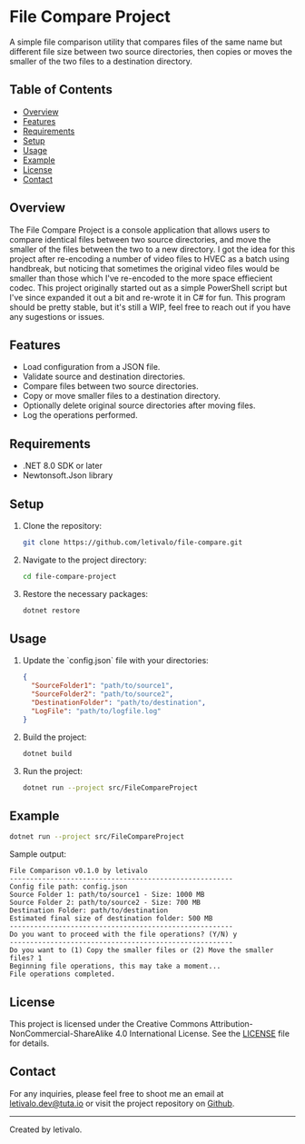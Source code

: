 
# File Compare Project

A simple file comparison utility that compares files of the same name but different file size between two source directories, then copies or moves the smaller of the two files to a destination directory.

## Table of Contents

- [Overview](#overview)
- [Features](#features)
- [Requirements](#requirements)
- [Setup](#setup)
- [Usage](#usage)
- [Example](#example)
- [License](#license)
- [Contact](#contact)

## Overview

The File Compare Project is a console application that allows users to compare identical files between two source directories, and move the smaller of the files between the two to a new directory. I got the idea for this project after re-encoding a number of video files to HVEC as a batch using handbreak, but noticing that sometimes the original video files would be smaller than those which I've re-encoded to the more space effiecient codec. This project originally started out as a simple PowerShell script but I've since expanded it out a bit and re-wrote it in C# for fun. This program should be pretty stable, but it's still a WIP, feel free to reach out if you have any sugestions or issues.

## Features

- Load configuration from a JSON file.
- Validate source and destination directories.
- Compare files between two source directories.
- Copy or move smaller files to a destination directory.
- Optionally delete original source directories after moving files.
- Log the operations performed.

## Requirements

- .NET 8.0 SDK or later
- Newtonsoft.Json library

## Setup

1. Clone the repository:
    ```sh
    git clone https://github.com/letivalo/file-compare.git
    ```

2. Navigate to the project directory:
    ```sh
    cd file-compare-project
    ```

3. Restore the necessary packages:
    ```sh
    dotnet restore
    ```

## Usage

1. Update the \`config.json\` file with your directories:
    ```json
    {
      "SourceFolder1": "path/to/source1",
      "SourceFolder2": "path/to/source2",
      "DestinationFolder": "path/to/destination",
      "LogFile": "path/to/logfile.log"
    }
    ```

2. Build the project:
    ```sh
    dotnet build
    ```

3. Run the project:
    ```sh
    dotnet run --project src/FileCompareProject
    ```

## Example

```sh
dotnet run --project src/FileCompareProject
```

Sample output:

```
File Comparison v0.1.0 by letivalo
-------------------------------------------------------
Config file path: config.json
Source Folder 1: path/to/source1 - Size: 1000 MB
Source Folder 2: path/to/source2 - Size: 700 MB
Destination Folder: path/to/destination
Estimated final size of destination folder: 500 MB
-------------------------------------------------------
Do you want to proceed with the file operations? (Y/N) y
-------------------------------------------------------
Do you want to (1) Copy the smaller files or (2) Move the smaller files? 1
Beginning file operations, this may take a moment...
File operations completed.
```

## License

This project is licensed under the Creative Commons Attribution-NonCommercial-ShareAlike 4.0 International License. See the [LICENSE](LICENSE) file for details.

## Contact

For any inquiries, please feel free to shoot me an email at [letivalo.dev@tuta.io](mailto:letivalo.dev@tuta.io) or visit the project repository on
[Github](https://github.com/letivalo/file-compare/issues).

---

Created by letivalo.

